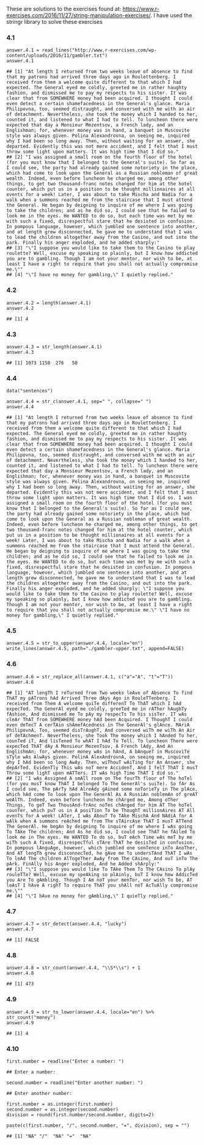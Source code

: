 These are solutions to the exercises found at:
<https://www.r-exercises.com/2016/11/27/string-manipulation-exercises/>.
I have used the stringr library to solve these exercises

### 4.1

    answer.4.1 = read_lines("http://www.r-exercises.com/wp-content/uploads/2016/11/gambler.txt")
    answer.4.1

    ## [1] "At length I returned from two weeks leave of absence to find that my patrons had arrived three days ago in Roulettenberg. I received from them a welcome quite different to that which I had expected. The General eyed me coldly, greeted me in rather haughty fashion, and dismissed me to pay my respects to his sister. It was clear that from SOMEWHERE money had been acquired. I thought I could even detect a certain shamefacedness in the General's glance. Maria Philipovna, too, seemed distraught, and conversed with me with an air of detachment. Nevertheless, she took the money which I handed to her, counted it, and listened to what I had to tell. To luncheon there were expected that day a Monsieur Mezentsov, a French lady, and an Englishman; for, whenever money was in hand, a banquet in Muscovite style was always given. Polina Alexandrovna, on seeing me, inquired why I had been so long away. Then, without waiting for an answer, she departed. Evidently this was not mere accident, and I felt that I must throw some light upon matters. It was high time that I did so."                                                                                     
    ## [2] "I was assigned a small room on the fourth floor of the hotel (for you must know that I belonged to the General's suite). So far as I could see, the party had already gained some notoriety in the place, which had come to look upon the General as a Russian nobleman of great wealth. Indeed, even before luncheon he charged me, among other things, to get two thousand-franc notes changed for him at the hotel counter, which put us in a position to be thought millionaires at all events for a week! Later, I was about to take Mischa and Nadia for a walk when a summons reached me from the staircase that I must attend the General. He began by deigning to inquire of me where I was going to take the children; and as he did so, I could see that he failed to look me in the eyes. He WANTED to do so, but each time was met by me with such a fixed, disrespectful stare that he desisted in confusion. In pompous language, however, which jumbled one sentence into another, and at length grew disconnected, he gave me to understand that I was to lead the children altogether away from the Casino, and out into the park. Finally his anger exploded, and he added sharply:"
    ## [3] "\"I suppose you would like to take them to the Casino to play roulette? Well, excuse my speaking so plainly, but I know how addicted you are to gambling. Though I am not your mentor, nor wish to be, at least I have a right to require that you shall not actually compromise me.\""                                                                                                                                                                                                                                                                                                                                                                                                                                                                                                                                                                                                                                                                                                                                                                                                                                                                                                                
    ## [4] "\"I have no money for gambling,\" I quietly replied."

### 4.2

    answer.4.2 = length(answer.4.1)
    answer.4.2

    ## [1] 4

### 4.3

    answer.4.3 = str_length(answer.4.1)
    answer.4.3

    ## [1] 1073 1158  276   50

### 4.4

    data("sentences")

    answer.4.4 = str_c(answer.4.1, sep=" ", collapse=" ")
    answer.4.4

    ## [1] "At length I returned from two weeks leave of absence to find that my patrons had arrived three days ago in Roulettenberg. I received from them a welcome quite different to that which I had expected. The General eyed me coldly, greeted me in rather haughty fashion, and dismissed me to pay my respects to his sister. It was clear that from SOMEWHERE money had been acquired. I thought I could even detect a certain shamefacedness in the General's glance. Maria Philipovna, too, seemed distraught, and conversed with me with an air of detachment. Nevertheless, she took the money which I handed to her, counted it, and listened to what I had to tell. To luncheon there were expected that day a Monsieur Mezentsov, a French lady, and an Englishman; for, whenever money was in hand, a banquet in Muscovite style was always given. Polina Alexandrovna, on seeing me, inquired why I had been so long away. Then, without waiting for an answer, she departed. Evidently this was not mere accident, and I felt that I must throw some light upon matters. It was high time that I did so. I was assigned a small room on the fourth floor of the hotel (for you must know that I belonged to the General's suite). So far as I could see, the party had already gained some notoriety in the place, which had come to look upon the General as a Russian nobleman of great wealth. Indeed, even before luncheon he charged me, among other things, to get two thousand-franc notes changed for him at the hotel counter, which put us in a position to be thought millionaires at all events for a week! Later, I was about to take Mischa and Nadia for a walk when a summons reached me from the staircase that I must attend the General. He began by deigning to inquire of me where I was going to take the children; and as he did so, I could see that he failed to look me in the eyes. He WANTED to do so, but each time was met by me with such a fixed, disrespectful stare that he desisted in confusion. In pompous language, however, which jumbled one sentence into another, and at length grew disconnected, he gave me to understand that I was to lead the children altogether away from the Casino, and out into the park. Finally his anger exploded, and he added sharply: \"I suppose you would like to take them to the Casino to play roulette? Well, excuse my speaking so plainly, but I know how addicted you are to gambling. Though I am not your mentor, nor wish to be, at least I have a right to require that you shall not actually compromise me.\" \"I have no money for gambling,\" I quietly replied."

### 4.5

    answer.4.5 = str_to_upper(answer.4.4, locale="en")
    write_lines(answer.4.5, path="./gambler-upper.txt", append=FALSE)

### 4.6

    answer.4.6 = str_replace_all(answer.4.1, c("a"="A", "t"="T"))
    answer.4.6

    ## [1] "AT lengTh I reTurned from Two weeks leAve of Absence To find ThAT my pATrons hAd Arrived Three dAys Ago in RouleTTenberg. I received from Them A welcome quiTe differenT To ThAT which I hAd expecTed. The GenerAl eyed me coldly, greeTed me in rATher hAughTy fAshion, And dismissed me To pAy my respecTs To his sisTer. IT wAs cleAr ThAT from SOMEWHERE money hAd been Acquired. I ThoughT I could even deTecT A cerTAin shAmefAcedness in The GenerAl's glAnce. MAriA PhilipovnA, Too, seemed disTrAughT, And conversed wiTh me wiTh An Air of deTAchmenT. NeverTheless, she Took The money which I hAnded To her, counTed iT, And lisTened To whAT I hAd To Tell. To luncheon There were expecTed ThAT dAy A Monsieur MezenTsov, A French lAdy, And An EnglishmAn; for, whenever money wAs in hAnd, A bAnqueT in MuscoviTe sTyle wAs AlwAys given. PolinA AlexAndrovnA, on seeing me, inquired why I hAd been so long AwAy. Then, wiThouT wAiTing for An Answer, she depArTed. EvidenTly This wAs noT mere AccidenT, And I felT ThAT I musT Throw some lighT upon mATTers. IT wAs high Time ThAT I did so."                                                                                     
    ## [2] "I wAs Assigned A smAll room on The fourTh floor of The hoTel (for you musT know ThAT I belonged To The GenerAl's suiTe). So fAr As I could see, The pArTy hAd AlreAdy gAined some noTorieTy in The plAce, which hAd come To look upon The GenerAl As A RussiAn noblemAn of greAT weAlTh. Indeed, even before luncheon he chArged me, Among oTher Things, To geT Two ThousAnd-frAnc noTes chAnged for him AT The hoTel counTer, which puT us in A posiTion To be ThoughT millionAires AT All evenTs for A week! LATer, I wAs AbouT To TAke MischA And NAdiA for A wAlk when A summons reAched me from The sTAircAse ThAT I musT ATTend The GenerAl. He begAn by deigning To inquire of me where I wAs going To TAke The children; And As he did so, I could see ThAT he fAiled To look me in The eyes. He WANTED To do so, buT eAch Time wAs meT by me wiTh such A fixed, disrespecTful sTAre ThAT he desisTed in confusion. In pompous lAnguAge, however, which jumbled one senTence inTo AnoTher, And AT lengTh grew disconnecTed, he gAve me To undersTAnd ThAT I wAs To leAd The children AlTogeTher AwAy from The CAsino, And ouT inTo The pArk. FinAlly his Anger exploded, And he Added shArply:"
    ## [3] "\"I suppose you would like To TAke Them To The CAsino To plAy rouleTTe? Well, excuse my speAking so plAinly, buT I know how AddicTed you Are To gAmbling. Though I Am noT your menTor, nor wish To be, AT leAsT I hAve A righT To require ThAT you shAll noT AcTuAlly compromise me.\""                                                                                                                                                                                                                                                                                                                                                                                                                                                                                                                                                                                                                                                                                                                                                                                                                                                                                                                
    ## [4] "\"I hAve no money for gAmbling,\" I quieTly replied."

### 4.7

    answer.4.7 = str_detect(answer.4.4, "lucky")
    answer.4.7

    ## [1] FALSE

### 4.8

    answer.4.8 = str_count(answer.4.4, "\\S*\\s") + 1
    answer.4.8

    ## [1] 473

### 4.9

    answer.4.9 = str_to_lower(answer.4.4, locale="en") %>% str_count("money")
    answer.4.9

    ## [1] 4

### 4.10

    first.number = readline("Enter a number: ")

    ## Enter a number:

    second.number = readline("Enter another number: ")

    ## Enter another number:

    first.number = as.integer(first.number)
    second.number = as.integer(second.number)
    division = round(first.number/second.number, digits=2)

    paste(c(first.number, "/", second.number, "=", division), sep = "")

    ## [1] "NA" "/"  "NA" "="  "NA"
